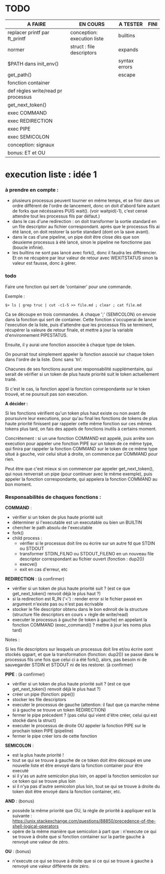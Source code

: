 # TODO

|            A FAIRE                   |           EN COURS          | A TESTER      | FINI |
| ------------------------------------ | --------------------------- | ------------- | ---- |
| replacer printf par ft_printf        | conception: execution liste | builtins      |      |
| normer                               | struct : file descriptors   | expands       |      |
| $PATH dans init_env()                |                             | syntax errors |      |
| get_path()                           |                             | escape        |      |
| fonction container                   |                             |               |      |
| def règles write/read pr processus   |                             |               |      |
| get_next_token()                     |                             |               |      |
| exec COMMAND                         |                             |               |      |
| exec REDIRECTION                     |                             |               |      |
| exec PIPE                            |                             |               |      |
| exec SEMICOLON                       |                             |               |      |
| conception: signaux                  |                             |               |      |
| bonus: ET et OU                      |                             |               |      |



# execution liste : idée 1

### à prendre en compte :

- plusieurs processus peuvent tourner en même temps, et se finir dans un ordre différent de l'ordre de lancement, donc on doit d'abord faire autant de forks que nécéssaires PUIS wait(). (voir waitpid(-1), c'est censé attendre tout les processus fils par défaut.)
- dans le cas d'une redirection : on doit transformer la sortie standard en un file descriptor au fichier correspondant. après que le processus fils ai été lancé, on doit restorer la sortie standard (dont on la save avant).
- dans le cas d'une pipeline, un pipe doit être close dès que son deuxieme processus à été lancé, sinon le pipeline ne fonctionne pas (boucle infinie).
- les builtins ne sont pas lancé avec fork(), donc il faudra les différencier. Et on ne récupère par leur valeur de retour avec WEXITSTATUS sinon la valeur est fausse, donc à gérer.

### todo

Faire une fonction qui sert de 'container' pour une commande.

Exemple :

    $> ls | grep truc | cut -c1-5 >> file.md ; clear ; cat file.md
    
Ca se découpe en trois commandes. A chaque ';' (SEMICOLON) on envoie dans la fonction qui sert de container.
Cette fonction s'occuperai de lancer l'execution de la liste, puis d'attendre que les processus fils se terminent, récupérer la valeure de retour finale, et mettre à jour la variable d'environnement PIPESTATUS.


Ensuite, il y aurai  une fonction associée à chaque type de token.


On pourrait tout simplement appeler la fonction associé sur chaque token dans l'ordre de la liste. Donc sans 'tri'.


Chacunes de ses fonctions aurait une responsabilité supplémentaire, qui serait de vérifier si un token de plus haute priorité suit le token actuellement traité.


Si c'est le cas, la fonction appel la fonction correspondante sur le token trouvé, et ne poursuit pas son execution.

**A décider :**

Si les fonctions vérifient qu'un token plus haut existe ou non avant de poursuivre leur executions, pour qu'au final les fonctions de tokens de plus haute priorité finissent par rappeler cette même fonction sur ces mêmes tokens plus tard, on fais des appels de fonctions inutils à certains moment.

Concrètement : si un une fonction COMMAND est appelé, puis arrête son execution pour appeler une fonction PIPE sur un token de ce même type, qui finira par rappeler la fonction COMMAND sur le token de ce même type situé à gauche, voir celui situé à droite, on commence par COMMAND pour rien.

Peut être que c'est mieux si on commencer par appeler get_next_token(), qui nous renverrait un pipe (pour continuer avec le même exemple), puis appeler la fonction correspondante, qui appelera la fonction COMMAND au bon moment.

### Responsabilités de chaques fonctions :

**COMMAND** :
  - vérifier si un token de plus haute priorité suit
  - déterminer si l'executable est un executable ou bien un BUILTIN
  - chercher le path absolu de l'executable
  - fork()
  - child process : 
    - vérifier si le processus doit lire ou écrire sur un autre fd que STDIN ou STDOUT
    - transformer STDIN_FILNO ou STDOUT_FILENO en un nouveau file descriptor correspondant au fichier ouvert (fonction : dup2())
    - execve()
    - exit en cas d'erreur, etc
  
**REDIRECTION** : (à confirmer)
  - vérifier si un token de plus haute priorité suit ? (est ce que get_next_token() renvoit déjà le plus haut ?)
  - si la redirection est R_IN ('<') : render error si le fichier passé en argument n'existe pas ou n'est pas écrivable
  - stocker le file descriptor obtenu dans le bon ednroit de la structure (structure file descriptors en cours + règle de write/read)
  - executer le processus à gauche (le token à gauche) en appelant la fonction COMMAND (exec_command() ? mettre à jour les noms plus tard)
  
Notes :
 
Si les file descriptors sur lesquels un processus doit lire et/ou écrire sont stockés qqpart, et que la transformation (fonction: dup2()) se passe dans le processus fils une fois que celui ci a été fork(), alors, pas besoin ni de sauvegarder STDIN et STDOUT ni de les restorer. (à confirmer)
  
**PIPE** : (à confirmer)
 - vérifier si un token de plus haute priorité suit ? (est ce que get_next_token() renvoit déjà le plus haut ?)
 - créer un pipe (fonction: pipe())
 - stocker les file descriptors
 - executer le processus de gauche (attention: il faut que ça marche même si à gauche se trouve un token REDIRECTION)
 - fermer le pipe précedent ? (pas celui qui vient d'être créer, celui qui est stocké dans la struct)
 - executer le processus de droite OU appeler la fonction PIPE sur le prochain token PIPE (pipeline)
 - fermer le pipe créer lors de cette fonction
 
 **SEMICOLON** :
   - est la plus haute priorité !
   - tout se qui se trouve à gauche de ce token doit être découpé en une nouvelle liste et être envoyé dans la fonction container pour être executé
   - si il y'as un autre semicolon plus loin, on appel la fonction semicolon sur ce token qui se trouve plus loin
   - si il n'ya pas d'autre semicolon plus loin, tout se qui se trouve à droite du token doit être envoyé dans la fonction container, etc.
   
 **AND** : (bonus)
   - possède la même priorité que OU, la règle de priorité à appliquer est la suivante : https://unix.stackexchange.com/questions/88850/precedence-of-the-shell-logical-operators
   - opère de la même manière que semicolon à part que : n'execute ce qui se trouve à droite que si fonction container sur la partie gauche à renvoyé une valeur de zéro.
   
**OU** : (bonus)
  - n'execute ce qui se trouve à droite que si ce qui se trouve à gauche à renvoyé une valeur différente de zéro.

